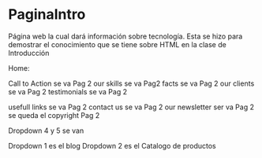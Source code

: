 # PaginaIntro
Página web la cual dará información sobre tecnología. Esta se hizo para demostrar el conocimiento que se tiene sobre HTML en la clase de Introducción


Home:

Call to Action se va Pag 2
our skills se va Pag2
facts se va Pag 2
our clients se va Pag 2
testimonials se va Pag 2

usefull links se va Pag 2
contact us se va Pag 2 
our newsletter ser va Pag 2
se queda el copyright Pag 2

Dropdown 4 y 5 se van

Dropdown 1 es el blog
Dropdown 2 es el Catalogo de productos 
